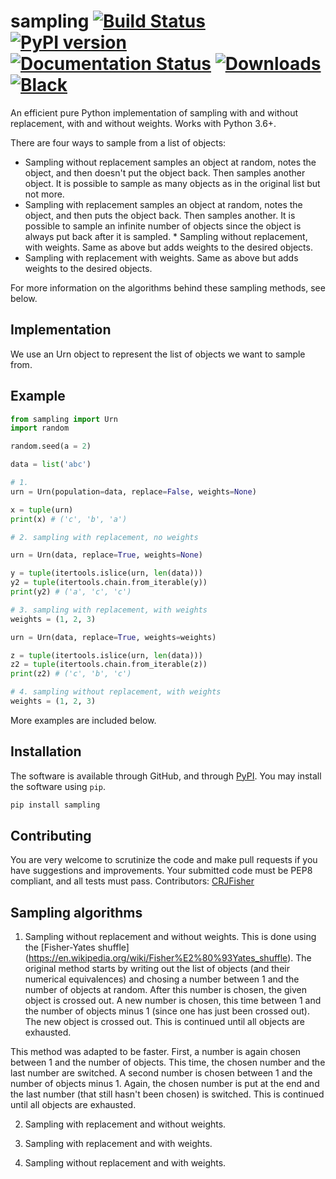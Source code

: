 # sampling [![Build Status](https://travis-ci.com/tommyod/sampling.svg?branch=master)](https://travis-ci.com/tommyod/sampling) [![PyPI version](https://badge.fury.io/py/sampling.svg)](https://pypi.org/project/sampling/) [![Documentation Status](https://readthedocs.org/projects/sampling/badge/?version=latest)](https://sampling.readthedocs.io/en/latest/?badge=latest) [![Downloads](https://pepy.tech/badge/sampling)](https://pepy.tech/project/sampling) [![Black](https://img.shields.io/badge/code%20style-black-000000.svg)](https://github.com/ambv/black)

An efficient pure Python implementation of sampling with and without replacement, with and without weights. Works with Python 3.6+.

There are four ways to sample from a list of objects:
* Sampling without replacement samples an object at random, notes the object, and then doesn't put the object back. Then samples another object. It is possible to sample as many objects as in the original list but not more. 
* Sampling with replacement samples an object at random, notes the object, and then puts the object back. Then samples another. It is possible to sample an infinite number of objects since the object is always put back after it is sampled. * Sampling without replacement, with weights. Same as above but adds weights to the desired objects. 
* Sampling with replacement with weights. Same as above but adds weights to the desired objects. 

For more information on the algorithms behind these sampling methods, see below. 

## Implementation
We use an Urn object to represent the list of objects we want to sample from. 

## Example

```python
from sampling import Urn
import random

random.seed(a = 2)

data = list('abc')

# 1.
urn = Urn(population=data, replace=False, weights=None)

x = tuple(urn)
print(x) # ('c', 'b', 'a')

# 2. sampling with replacement, no weights

urn = Urn(data, replace=True, weights=None)

y = tuple(itertools.islice(urn, len(data)))   
y2 = tuple(itertools.chain.from_iterable(y))
print(y2) # ('a', 'c', 'c')

# 3. sampling with replacement, with weights
weights = (1, 2, 3)

urn = Urn(data, replace=True, weights=weights)

z = tuple(itertools.islice(urn, len(data)))
z2 = tuple(itertools.chain.from_iterable(z))
print(z2) # ('c', 'b', 'c')

# 4. sampling without replacement, with weights
weights = (1, 2, 3)


```
More examples are included below.

## Installation

The software is available through GitHub, and through [PyPI](https://pypi.org/project/sampling/).
You may install the software using `pip`.

```bash
pip install sampling
```

## Contributing

You are very welcome to scrutinize the code and make pull requests if you have suggestions and improvements.
Your submitted code must be PEP8 compliant, and all tests must pass.
Contributors: [CRJFisher](https://github.com/CRJFisher)


## Sampling algorithms 

1. Sampling without replacement and without weights. This is done using the [Fisher-Yates shuffle] (https://en.wikipedia.org/wiki/Fisher%E2%80%93Yates_shuffle). The original method starts by writing out the list of objects (and their numerical equivalences) and chosing a number between 1 and the number of objects at random. After this number is chosen, the given object is crossed out. A new number is chosen, this time between 1 and the number of objects minus 1 (since one has just been crossed out). The new object is crossed out. This is continued until all objects are exhausted. 

This method was adapted to be faster. First, a number is again chosen between 1 and the number of objects. This time, the chosen number and the last number are switched. A second number is chosen between 1 and the number of objects minus 1. Again, the chosen number is put at the end and the last number (that still hasn't been chosen) is switched. This is continued until all objects are exhausted. 

2. Sampling with replacement and without weights. 

3. Sampling with replacement and with weights.

4. Sampling without replacement and with weights. 
